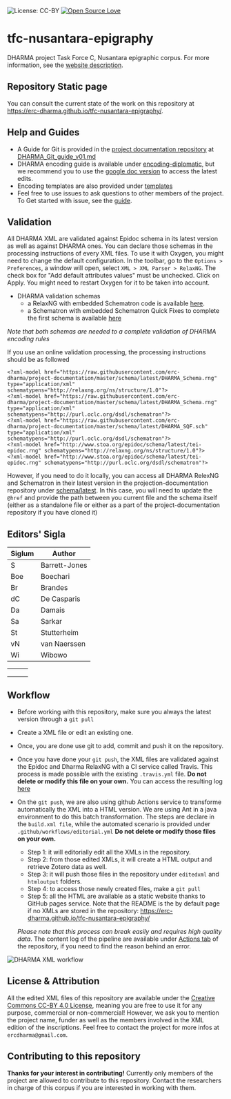 ![License: CC-BY](https://img.shields.io/badge/licence-CC--BY-green.svg)
[![Open Source Love](https://badges.frapsoft.com/os/v1/open-source.svg?v=103)](https://github.com/ellerbrock/open-source-badges/)

# tfc-nusantara-epigraphy
DHARMA project Task Force C, Nusantara epigraphic corpus.
For more information, see the [website description](https://dharma.hypotheses.org/task-forces).

## Repository Static page
You can consult the current state of the work on this repository at https://erc-dharma.github.io/tfc-nusantara-epigraphy/.

## Help and Guides
* A Guide for Git is provided in the [project documentation repository](https://github.com/erc-dharma/project-documentation) at [DHARMA_Git_guide_v01.md](https://github.com/erc-dharma/project-documentation/blob/master/guides/git/DHARMA_git_guide_v01.md)
* DHARMA encoding guide is available under [encoding-diplomatic](https://github.com/erc-dharma/project-documentation/tree/master/guides/encoding-diplomatic), but we recommend you to use the [google doc version](https://docs.google.com/document/d/1hjWrrwRZQp4hmEqw4jBhhqoXdwJvRlw3EWboJteOPw0/edit?usp=sharing) to access the latest edits.
* Encoding templates are also provided under [templates](https://github.com/erc-dharma/project-documentation/tree/master/templates)
* Feel free to use issues to ask questions to other members of the project. To Get started with issue, see the  [guide](https://github.com/erc-dharma/project-documentation/tree/master/guides/github-issuetracker).

## Validation
All DHARMA XML are validated against Epidoc schema in its latest version as well as against DHARMA ones.
You can declare those schemas in the processing instructions of every XML files. To use it with Oxygen, you might need to change the default configuration.
In the toolbar, go to the `Options > Preferences`, a window will open, select `XML > XML Parser > RelaxNG`. The check box for "Add default attributes values" must be unchecked. Click on Apply. You might need to restart Oxygen for it to be taken into account.

* DHARMA validation schemas
  - a RelaxNG with embedded Schematron code is available [here](https://github.com/erc-dharma/project-documentation/blob/master/schema/latest/DHARMA_Schema.rng).
  - a Schematron with embedded Schematron Quick Fixes to complete the first schema is available [here](https://github.com/erc-dharma/project-documentation/blob/master/schema/latest/DHARMA_Schema.rng)

*Note that both schemas are needed to a complete validation of DHARMA encoding rules*

If you use an online validation processing, the processing instructions should be as followed
```
<?xml-model href="https://raw.githubusercontent.com/erc-dharma/project-documentation/master/schema/latest/DHARMA_Schema.rng" type="application/xml" schematypens="http://relaxng.org/ns/structure/1.0"?>
<?xml-model href="https://raw.githubusercontent.com/erc-dharma/project-documentation/master/schema/latest/DHARMA_Schema.rng" type="application/xml" schematypens="http://purl.oclc.org/dsdl/schematron"?>
<?xml-model href="https://raw.githubusercontent.com/erc-dharma/project-documentation/master/schema/latest/DHARMA_SQF.sch" type="application/xml" schematypens="http://purl.oclc.org/dsdl/schematron"?>
<?xml-model href="http://www.stoa.org/epidoc/schema/latest/tei-epidoc.rng" schematypens="http://relaxng.org/ns/structure/1.0"?>
<?xml-model href="http://www.stoa.org/epidoc/schema/latest/tei-epidoc.rng" schematypens="http://purl.oclc.org/dsdl/schematron"?>

```
However, if you need to do it locally, you can access all DHARMA RelexNG and Schematron in their latest version in the projection-documentation repository under [schema/latest](https://github.com/erc-dharma/project-documentation/tree/master/schema/latest). In this case, you will need to update the `@href` and provide the path between you current file and the schema itself (either as a standalone file or either as a part of the project-documentation repository if you have cloned it)

## Editors' Sigla

| Siglum | Author |
|--|--|
| S | Barrett-Jones  | 
| Boe |	Boechari  |
| Br | Brandes  |
| dC | De Casparis |
| Da |	Damais  |
| Sa |	Sarkar  |
| St  | Stutterheim  |
| vN | van Naerssen |
| Wi | Wibowo |


|  |  |  |
|--|--|--|
|  |  |  |
|  |  |  |
|  |  |  |




## Workflow
- Before working with this repository, make sure you always the latest version through a `git pull`
- Create a XML file or edit an existing one.
- Once, you are done use git to add, commit and push it on the repository.
- Once you have done your `git push`, the XML files are validated against the Epidoc and Dharma RelaxNG with a CI service called Travis. This process is made possible with the existing `.travis.yml` file. **Do not delete or modify this file on your own.** You can access the resulting log [here](https://travis-ci.com/github/erc-dharma/tfc-nusantara-epigraphy)
- On the `git push`, we are also using github Actions service to transforme automatically the XML into a HTML version. We are using Ant in a java environment to do this batch transformation. The steps are declare in the `build.xml file`, while the automated scenario is provided under `.github/workflows/editorial.yml` **Do not delete or modify those files on your own.**
  - Step 1: it will editorially edit all the XMLs in the repository.
  - Step 2: from those edited XMLs, it will create a HTML output and retrieve Zotero data as well.
  - Step 3: it will push those files in the repository under `editedxml` and `htmloutput` folders.
  - Step 4: to access those newly created files, make a `git pull`
  - Step 5: all the HTML are available as a static website thanks to GitHub pages service. Note that the README is the by default page if no XMLs are stored in the repository: https://erc-dharma.github.io/tfc-nusantara-epigraphy/

  *Please note that this process can break easily and requires high quality data*. The content log of the pipeline are available under [Actions tab](https://github.com/erc-dharma/tfc-nusantara-epigraphy/actions) of the repository, if you need to find the reason behind an error.

![DHARMA XML workflow](https://github.com/erc-dharma/project-documentation/blob/master/guides/images/DHARMA_XMLWorkflow_v02.png)

## License & Attribution
All the edited XML files of this repository are available under the [Creative Commons CC-BY 4.0 License](https://creativecommons.org/licenses/by/4.0/), meaning you are free to use it for any purpose, commercial or non-commercial! However, we ask you to mention the project name, funder as well as the members involved in the XML edition of the inscriptions. Feel free to contact the project for more infos at `ercdharma@gmail.com`.

## Contributing to this repository
**Thanks for your interest in contributing!** Currently only members of the project are allowed to contribute to this repository. Contact the researchers in charge of this corpus if you are interested in working with them.
